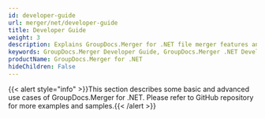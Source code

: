 ```yaml
---
id: developer-guide
url: merger/net/developer-guide
title: Developer Guide
weight: 3
description: Explains GroupDocs.Merger for .NET file merger features and shows how to merge and combine PDF, Word, Excel, PowerPoint documents inside your .NET applications
keywords: GroupDocs.Merger Developer Guide, GroupDocs.Merger .NET Developer Guide, GroupDocs.Merger Developer Guide C#, Using GroupDocs.Merger for .NET, GroupDocs.Merger for .NET use cases
productName: GroupDocs.Merger for .NET
hideChildren: False
---
```

{{< alert style="info" >}}This section describes some basic and advanced use cases of GroupDocs.Merger for .NET. Please refer to GitHub repository for more examples and samples.{{< /alert >}}
